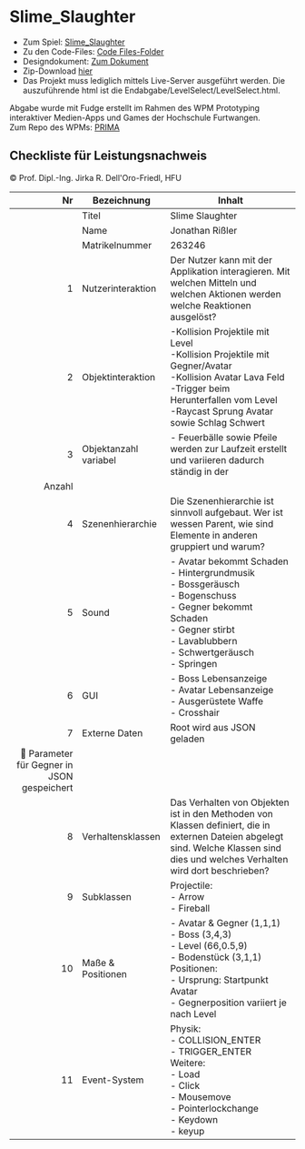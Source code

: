 # Slime_Slaughter

- Zum Spiel: [Slime_Slaughter](https://jonnyre.github.io/Slime_Slaughter/Code/Endabgabe/LevelSelect/LevelSelect.html)<br/>
- Zu den Code-Files: [Code Files-Folder](https://github.com/Jonnyre/Slime_Slaughter/tree/main/Code)<br/>
- Designdokument: [Zum Dokument](https://github.com/Jonnyre/Slime_Slaughter/blob/main/Designdokument.pdf)<br/>
- Zip-Download [hier](https://github.com/Jonnyre/Slime_Slaughter/blob/main/Slime_Slaughter.zip)
- Das Projekt muss lediglich mittels Live-Server ausgeführt werden. Die auszuführende html ist die Endabgabe/LevelSelect/LevelSelect.html.

Abgabe wurde mit Fudge erstellt im Rahmen des WPM Prototyping interaktiver Medien-Apps und Games der Hochschule Furtwangen.<br/>
Zum Repo des WPMs: [PRIMA](https://github.com/JirkaDellOro/Prima)

## Checkliste für Leistungsnachweis
© Prof. Dipl.-Ing. Jirka R. Dell'Oro-Friedl, HFU

| Nr | Bezeichnung           | Inhalt                                                                                                                                                                                                                                                                         |
|---:|-----------------------|--------------------------------------------------------------------------------------------------------------------------------------------------------------------------------------------------------------------------------------------------------------------------------|
|    | Titel                 | Slime Slaughter
|    | Name                  | Jonathan Rißler
|    | Matrikelnummer        | 263246
|  1 | Nutzerinteraktion     | Der Nutzer kann mit der Applikation interagieren. Mit welchen Mitteln und welchen Aktionen werden welche Reaktionen ausgelöst?                                                                                                                                                 |
|  2 | Objektinteraktion     | -Kollision Projektile mit Level <br> -Kollision Projektile mit Gegner/Avatar <br> -Kollision Avatar Lava Feld <br> -Trigger beim Herunterfallen vom Level <br> -Raycast Sprung Avatar sowie Schlag Schwert<br>  |
|  3 | Objektanzahl variabel | - Feuerbälle sowie Pfeile werden zur Laufzeit erstellt und variieren dadurch ständig in der
Anzahl  |
|  4 | Szenenhierarchie      | Die Szenenhierarchie ist sinnvoll aufgebaut. Wer ist wessen Parent, wie sind Elemente in anderen gruppiert und warum?                                                                                                                                                         |
|  5 | Sound                 | - Avatar bekommt Schaden <br> - Hintergrundmusik <br> - Bossgeräusch <br> - Bogenschuss <br> - Gegner bekommt Schaden <br> - Gegner stirbt <br> - Lavablubbern <br> - Schwertgeräusch <br> - Springen  |
|  6 | GUI                   | - Boss Lebensanzeige <br> - Avatar Lebensanzeige <br> - Ausgerüstete Waffe <br> - Crosshair  |
|  7 | Externe Daten         | Root wird aus JSON geladen
 Parameter für Gegner in JSON gespeichert                                                                                   |
|  8 | Verhaltensklassen     | Das Verhalten von Objekten ist in den Methoden von Klassen definiert, die in externen Dateien abgelegt sind. Welche Klassen sind dies und welches Verhalten wird dort beschrieben?                                                                                         |
|  9 | Subklassen            | Projectile: <br> - Arrow <br> - Fireball  |
| 10 | Maße & Positionen     | - Avatar & Gegner (1,1,1) <br> - Boss (3,4,3) <br> - Level (66,0.5,9) <br> - Bodenstück (3,1,1) <br> Positionen: <br> - Ursprung: Startpunkt Avatar <br> - Gegnerposition variiert je nach Level  |
| 11 | Event-System          | Physik: <br> - COLLISION_ENTER <br> - TRIGGER_ENTER <br> Weitere: <br> - Load <br> - Click <br> - Mousemove <br> - Pointerlockchange <br> - Keydown <br> - keyup  |
